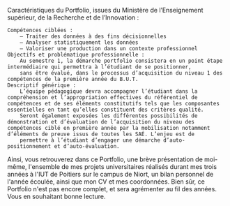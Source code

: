 Caractéristiques du Portfolio, issues du Ministère de l’Enseignement supérieur, de la Recherche et de l’Innovation :

    Compétences ciblées :
        – Traiter des données à des fins décisionnelles
        – Analyser statistiquement les données
        – Valoriser une production dans un contexte professionnel
    Objectifs et problématique professionnelle :
        Au semestre 1, la démarche portfolio consistera en un point étape intermédiaire qui permettra à l’étudiant de se positionner,
        sans être évalué, dans le processus d’acquisition du niveau 1 des compétences de la première année du B.U.T.
    Descriptif générique :
        L’équipe pédagogique devra accompagner l’étudiant dans la compréhension et l’appropriation effectives du référentiel de compétences et de ses éléments constitutifs tels que les composantes essentielles en tant qu’elles constituent des critères qualité.
        Seront également exposées les différentes possibilités de démonstration et d’évaluation de l’acquisition du niveau des compétences ciblé en première année par la mobilisation notamment d’éléments de preuve issus de toutes les SAÉ. L’enjeu est de
        permettre à l’étudiant d’engager une démarche d’auto-positionnement et d’auto-évaluation.
Ainsi, vous retrouverez dans ce Portfolio, une brève présentation de moi-même, l'ensemble de mes projets universitaires réalisés durant mes trois années à l'IUT de Poitiers sur le campus de Niort, un bilan personnel de l'année écoulée, ainsi que mon CV et mes coordonnées. Bien sûr, ce Portfolio n'est pas encore complet, et sera agrémenter au fil des années. Vous en souhaitant bonne lecture.